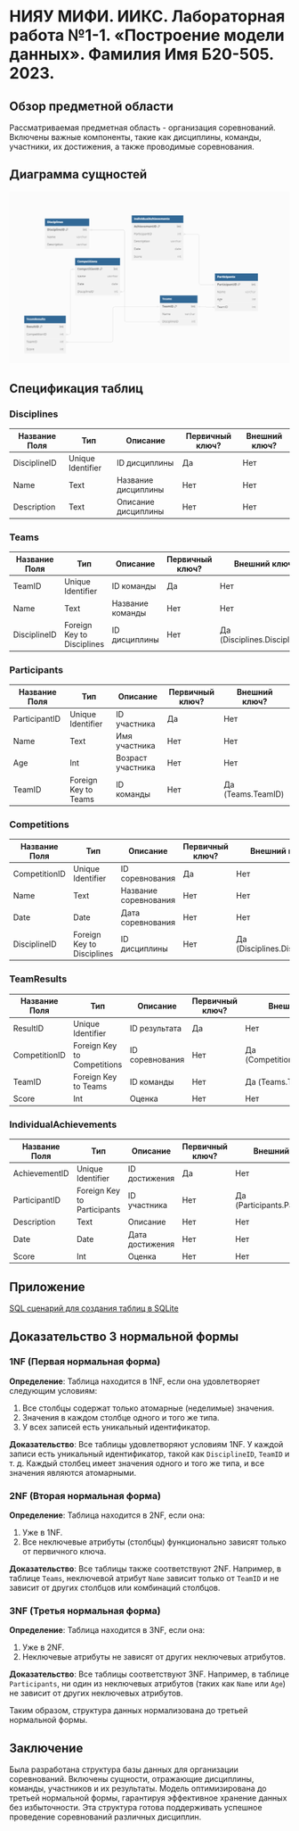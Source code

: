 # НИЯУ МИФИ. ИИКС. Лабораторная работа №1-1. «Построение модели данных». Фамилия Имя Б20-505. 2023.
## Обзор предметной области

Рассматриваемая предметная область - организация соревнований. Включены важные компоненты, такие как дисциплины, команды, участники, их достижения, а также проводимые соревнования.

## Диаграмма сущностей

![Диаграмма сущностей](./organization.png)

## Спецификация таблиц

### Disciplines

| Название Поля   | Тип                        | Описание                          | Первичный ключ? | Внешний ключ? |
|-----------------|----------------------------|----------------------------------|-----------------|---------------|
| DisciplineID    | Unique Identifier          | ID дисциплины                     | Да              | Нет           |
| Name            | Text                       | Название дисциплины               | Нет             | Нет           |
| Description     | Text                       | Описание дисциплины               | Нет             | Нет           |

### Teams

| Название Поля   | Тип                        | Описание                          | Первичный ключ? | Внешний ключ?             |
|-----------------|----------------------------|----------------------------------|-----------------|---------------------------|
| TeamID          | Unique Identifier          | ID команды                        | Да              | Нет                       |
| Name            | Text                       | Название команды                  | Нет             | Нет                       |
| DisciplineID    | Foreign Key to Disciplines | ID дисциплины                     | Нет             | Да (Disciplines.DisciplineID) |

### Participants

| Название Поля   | Тип                        | Описание                          | Первичный ключ? | Внешний ключ?         |
|-----------------|----------------------------|----------------------------------|-----------------|-----------------------|
| ParticipantID   | Unique Identifier          | ID участника                      | Да              | Нет                   |
| Name            | Text                       | Имя участника                     | Нет             | Нет                   |
| Age             | Int                        | Возраст участника                 | Нет             | Нет                   |
| TeamID          | Foreign Key to Teams       | ID команды                        | Нет             | Да (Teams.TeamID)      |

### Competitions

| Название Поля   | Тип                        | Описание                          | Первичный ключ? | Внешний ключ?                 |
|-----------------|----------------------------|----------------------------------|-----------------|---------------------------|
| CompetitionID   | Unique Identifier          | ID соревнования                   | Да              | Нет                       |
| Name            | Text                       | Название соревнования             | Нет             | Нет                       |
| Date            | Date                       | Дата соревнования                 | Нет             | Нет                       |
| DisciplineID    | Foreign Key to Disciplines | ID дисциплины                     | Нет             | Да (Disciplines.DisciplineID) |

### TeamResults

| Название Поля   | Тип                        | Описание                          | Первичный ключ? | Внешний ключ?                 |
|-----------------|----------------------------|----------------------------------|-----------------|---------------------------|
| ResultID        | Unique Identifier          | ID результата                     | Да              | Нет                       |
| CompetitionID   | Foreign Key to Competitions| ID соревнования                   | Нет             | Да (Competitions.CompetitionID)|
| TeamID          | Foreign Key to Teams       | ID команды                        | Нет             | Да (Teams.TeamID)          |
| Score           | Int                        | Оценка                           | Нет             | Нет                       |

### IndividualAchievements

| Название Поля   | Тип                        | Описание                          | Первичный ключ? | Внешний ключ?                     |
|-----------------|----------------------------|----------------------------------|-----------------|---------------------------|
| AchievementID   | Unique Identifier          | ID достижения                     | Да              | Нет                       |
| ParticipantID   | Foreign Key to Participants| ID участника                      | Нет             | Да (Participants.ParticipantID)|
| Description     | Text                       | Описание                          | Нет             | Нет                       |
| Date            | Date                       | Дата достижения                   | Нет             | Нет                       |
| Score           | Int                        | Оценка                           | Нет             | Нет                       |







## Приложение
[SQL сценарий для создания таблиц в SQLite](./organization.sql)

## Доказательство 3 нормальной формы
### 1NF (Первая нормальная форма)

**Определение**: Таблица находится в 1NF, если она удовлетворяет следующим условиям:
1. Все столбцы содержат только атомарные (неделимые) значения.
2. Значения в каждом столбце одного и того же типа.
3. У всех записей есть уникальный идентификатор.

**Доказательство**: Все таблицы удовлетворяют условиям 1NF. У каждой записи есть уникальный идентификатор, такой как `DisciplineID`, `TeamID` и т. д. Каждый столбец имеет значения одного и того же типа, и все значения являются атомарными.

### 2NF (Вторая нормальная форма)

**Определение**: Таблица находится в 2NF, если она:
1. Уже в 1NF.
2. Все неключевые атрибуты (столбцы) функционально зависят только от первичного ключа.

**Доказательство**: Все таблицы также соответствуют 2NF. Например, в таблице `Teams`, неключевой атрибут `Name` зависит только от `TeamID` и не зависит от других столбцов или комбинаций столбцов.

### 3NF (Третья нормальная форма)

**Определение**: Таблица находится в 3NF, если она:
1. Уже в 2NF.
2. Неключевые атрибуты не зависят от других неключевых атрибутов.

**Доказательство**: Все таблицы соответствуют 3NF. Например, в таблице `Participants`, ни один из неключевых атрибутов (таких как `Name` или `Age`) не зависит от других неключевых атрибутов.

Таким образом, структура данных нормализована до третьей нормальной формы.

## Заключение

Была разработана структура базы данных для организации соревнований. Включены сущности, отражающие дисциплины, команды, участников и их результаты. Модель оптимизирована до третьей нормальной формы, гарантируя эффективное хранение данных без избыточности. Эта структура готова поддерживать успешное проведение соревнований различных дисциплин.
